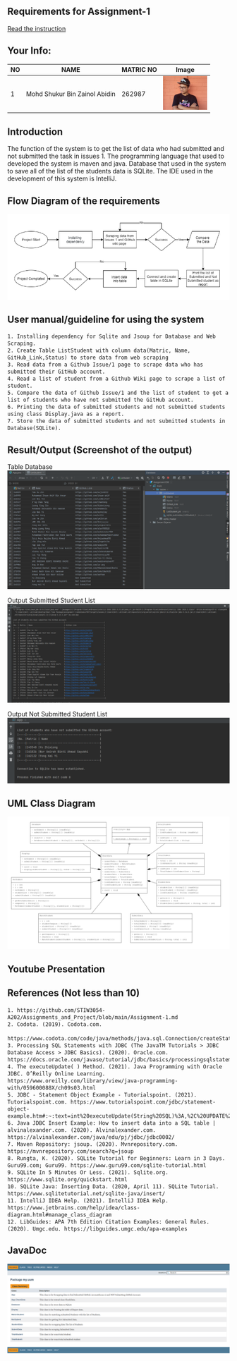 ## Requirements for Assignment-1
[Read the instruction](https://github.com/STIW3054-A202/Assignments_and_Project/blob/main/Assignment-1.md)

## Your Info:
| NO | NAME                              |MATRIC NO| Image                                               |                
|----|-----------------------------------|---------|----------------------------------------------------------|
| 1  | Mohd Shukur Bin Zainol Abidin     | 262987  | <img src="images/MyPic.jpg" width="100">                 |

## Introduction
The function of the system is to get the list of data who had submitted  and not submitted the task in issues 1. The programming language that used to developed the system is  maven and java. Database that used in the system to save all of the list of the students data is SQLite. The IDE used in the development of this system is IntelliJ.


## Flow Diagram of the requirements
<img src="images/flow.png">  

## User manual/guideline for using the system
```
1. Installing dependency for Sqlite and Jsoup for Database and Web Scraping.
2. Create Table ListStudent with column data(Matric, Name, GitHub_Link,Status) to store data from web scraping
3. Read data from a Github Issue/1 page to scrape data who has submitted their GitHub account.
4. Read a list of student from a Github Wiki page to scrape a list of student.
5. Compare the data of Github Issue/1 and the list of student to get a list of students who have not submitted the GitHub account.
6. Printing the data of submitted students and not submitted students using class Display.java as a report.
7. Store the data of submitted students and not submitted students in Database(SQLite).
```

## Result/Output (Screenshot of the output)
 Table Database
<img src="images/tableDatabase.png">  

 Output Submitted Student List
<img src="images/outputSubmitted.png">  

 Output Not Submitted Student List
<img src="images/outputNotSubmitted.png">  


## UML Class Diagram
<img src="images/ClassDiagram.png">  


## Youtube Presentation
## References (Not less than 10)
```
1. https://github.com/STIW3054-A202/Assignments_and_Project/blob/main/Assignment-1.md
2. Codota. (2019). Codota.com. 
    https://www.codota.com/code/java/methods/java.sql.Connection/createStatement
3. Processing SQL Statements with JDBC (The JavaTM Tutorials > JDBC Database Access > JDBC Basics). (2020). Oracle.com. https://docs.oracle.com/javase/tutorial/jdbc/basics/processingsqlstatements.html
4. The executeUpdate( ) Method. (2021). Java Programming with Oracle JDBC. O’Reilly Online Learning. https://www.oreilly.com/library/view/java-programming-with/059600088X/ch09s03.html
5. JDBC - Statement Object Example - Tutorialspoint. (2021). Tutorialspoint.com. https://www.tutorialspoint.com/jdbc/statement-object-example.htm#:~:text=int%20executeUpdate(String%20SQL)%3A,%2C%20UPDATE%2C%20or%20DELETE%20statement.
6. Java JDBC Insert Example: How to insert data into a SQL table | alvinalexander.com. (2020). Alvinalexander.com. https://alvinalexander.com/java/edu/pj/jdbc/jdbc0002/
7. Maven Repository: jsoup. (2020). Mvnrepository.com. https://mvnrepository.com/search?q=jsoup
8. Rungta, K. (2020). SQLite Tutorial for Beginners: Learn in 3 Days. Guru99.com; Guru99. https://www.guru99.com/sqlite-tutorial.html
9. SQLite In 5 Minutes Or Less. (2021). Sqlite.org. https://www.sqlite.org/quickstart.html
10. SQLite Java: Inserting Data. (2020, April 11). SQLite Tutorial. https://www.sqlitetutorial.net/sqlite-java/insert/
11. IntelliJ IDEA Help. (2021). IntelliJ IDEA Help. https://www.jetbrains.com/help/idea/class-diagram.html#manage_class_diagram
12. LibGuides: APA 7th Edition Citation Examples: General Rules. (2020). Umgc.edu. https://libguides.umgc.edu/apa-examples
```

## JavaDoc
<img src="images/JavaDoc.png"> 
